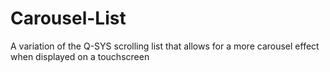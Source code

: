 # Carousel-List
A variation of the Q-SYS scrolling list that allows for a more carousel effect when displayed on a touchscreen
